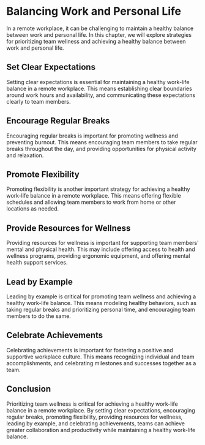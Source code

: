 Balancing Work and Personal Life
=======================================================================

In a remote workplace, it can be challenging to maintain a healthy balance between work and personal life. In this chapter, we will explore strategies for prioritizing team wellness and achieving a healthy balance between work and personal life.

Set Clear Expectations
----------------------

Setting clear expectations is essential for maintaining a healthy work-life balance in a remote workplace. This means establishing clear boundaries around work hours and availability, and communicating these expectations clearly to team members.

Encourage Regular Breaks
------------------------

Encouraging regular breaks is important for promoting wellness and preventing burnout. This means encouraging team members to take regular breaks throughout the day, and providing opportunities for physical activity and relaxation.

Promote Flexibility
-------------------

Promoting flexibility is another important strategy for achieving a healthy work-life balance in a remote workplace. This means offering flexible schedules and allowing team members to work from home or other locations as needed.

Provide Resources for Wellness
------------------------------

Providing resources for wellness is important for supporting team members' mental and physical health. This may include offering access to health and wellness programs, providing ergonomic equipment, and offering mental health support services.

Lead by Example
---------------

Leading by example is critical for promoting team wellness and achieving a healthy work-life balance. This means modeling healthy behaviors, such as taking regular breaks and prioritizing personal time, and encouraging team members to do the same.

Celebrate Achievements
----------------------

Celebrating achievements is important for fostering a positive and supportive workplace culture. This means recognizing individual and team accomplishments, and celebrating milestones and successes together as a team.

Conclusion
----------

Prioritizing team wellness is critical for achieving a healthy work-life balance in a remote workplace. By setting clear expectations, encouraging regular breaks, promoting flexibility, providing resources for wellness, leading by example, and celebrating achievements, teams can achieve greater collaboration and productivity while maintaining a healthy work-life balance.
